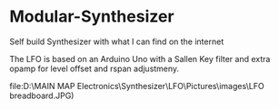# Modular-Synthesizer
Self build Synthesizer with what I can find on the internet

The LFO is based on an Arduino Uno with a Sallen Key filter and extra opamp for level offset and rspan adjustmeny.

file:D:\MAIN MAP Electronics\Synthesizer\LFO\Pictures\images\LFO breadboard.JPG)


